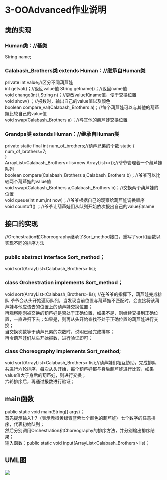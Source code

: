 # 3-OOAdvanced作业说明

## 类的实现
### Human类：//基类
  String name;  

### Calabash_Brothers类 extends Human：//继承自Human类  
  private int value;//区分不同葫芦娃   
  int getval()；//返回value值
  String getname()；//返回name值  
  void change(int i,String n)；//更改value和name值，便于交换位置  
  void show() ；//报数时，输出自己的value值以及颜色  
  boolean compare_val(Calabash_Brothers a)；//每个葫芦娃可以与其他的葫芦娃比较自己的value值  
  void swap(Calabash_Brothers a)；//与其他的葫芦娃交换位置  
  
### Grandpa类 extends Human：//继承自Human类 
  private static final int num_of_brothers;//葫芦兄弟的个数
	static {  
		num_of_brothers=7;		
	}  
	ArrayList<Calabash_Brothers> lis=new ArrayList<>();//爷爷管理着一个葫芦娃队列  
  boolean compare(Calabash_Brothers a,Calabash_Brothers b)；//爷爷可以比较两个葫芦娃的value值  
  void swap(Calabash_Brothers a,Calabash_Brothers b)；//交换两个葫芦娃的位置  
  void queue(int num,int now)；//爷爷根据自己的观察给葫芦娃调换顺序  
  void countoff() ；//爷爷让葫芦娃们从队列开始依次报出自己的value和name  

## 接口的实现  
//Orchestration和Choreography继承了Sort_method接口，重写了sort()函数以实现不同的排序方法  
### public abstract interface Sort_method；  
  void sort(ArrayList<Calabash_Brothers> lis);  
  
### class Orchestration implements Sort_method；  
  void sort(ArrayList<Calabash_Brothers> lis); //在爷爷的指挥下，葫芦娃完成排队 
爷爷会从头开始遍历队列，当发现当前位置与葫芦娃不匹配时，会直接将该葫芦娃与他应该去的位置上的葫芦娃交换位置；  
再观察刚刚被交换的葫芦娃是否处于正确位置，如果不是，则继续交换到正确位置，一直递归下去；如果是，则再从头开始查找不处于正确位置的葫芦娃进行交换；  
当交换次数等于葫芦兄弟的次数时，说明已经完成排序；  
再令葫芦娃们从头开始报数，进行验证即可；     

### class Choreography implements Sort_method;  
  void sort(ArrayList<Calabash_Brothers> lis);//葫芦娃们相互协助，完成排队     
共进行六轮排序，每次从头开始，每个葫芦娃都与身后葫芦娃进行比较，如果value值大于身后的葫芦娃，则进行交换；  
六轮排序后，再通过报数进行验证；  

## main函数    
  public static void main(String[] args)；  
首先提示输入1-7（表示赤橙黄绿青蓝紫七个颜色的葫芦娃）七个数字的任意排序，代表初始队列；  
然后分别调用Orchestration和Choreography的排序方法，并分别输出排序结果；  
  输入函数：public static void input(ArrayList<Calabash_Brothers> lis)；  
  
## UML图    
![](http://www.plantuml.com/plantuml/png/fLB1RjH03BtdAtnCfTqVg51Lu00748SU4OgSn9iPQMOSF9ukLTL_9vDaimfPxO8uHV5xVi_FuyUeA9gyAng7CS97T5XZDDK7OJKa4UYNKcWZV4uUmsi1O8F2Cxf4HG5RVfbXUpVpEjA1MkRV9nKRkbm9w6aiFRDjeJ4OEfhQTZCfB6WqV1ovDRCZ3D2mxr6eohBROV7SUCJ-Ck5jZlf9CBGzhWD2JlXU15--sAZlDW8Fu6mSAAzHKMtpDgOCoLTygEg9a-42JlBbLR5Uw4AuItFljhNwHjWRJJyJ9Ihd-NVZbuyBsd0AoeT3kIpiV06dLq9F0pYZtwGn55LGBGUmldVaAMY49nQjFAdXDZSlCm_byjQci_bQUBz_M7OBzs0mdYxNi11tWhrvkMB_RzuhqT5wmvs7i4593jZG_nbEMRwYdIwnJxMp3Kp7Dadv0Ikd5_Z-0r2wUBVir8O-_PtFwC3x_H_FTZzEUaPN-MVmaKARlFiD)

